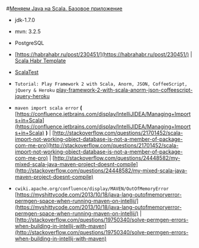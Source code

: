 
#[Меняем Java на Scala. Базовое приложение](https://habrahabr.ru/post/230451/)

* jdk-1.7.0
* mvn: 3.2.5
* PostgreSQL

* [https://habrahabr.ru/post/230451/](https://habrahabr.ru/post/230451/) | [Scala Habr Template](https://bitbucket.org/andy-inc/scala-habr-template)
* [ScalaTest](http://www.scalatest.org/install)
* `Tutorial: Play Framework 2 with Scala, Anorm, JSON, CoffeeScript, jQuery & Heroku` [play-framework-2-with-scala-anorm-json-coffeescript-jquery-heroku](https://www.jamesward.com/2012/02/21/play-framework-2-with-scala-anorm-json-coffeescript-jquery-heroku)


* `maven import scala error`  **(** [https://confluence.jetbrains.com/display/IntelliJIDEA/Managing+Imports+in+Scala](https://confluence.jetbrains.com/display/IntelliJIDEA/Managing+Imports+in+Scala) **)**
                              |  [http://stackoverflow.com/questions/21701452/scala-import-not-working-object-database-is-not-a-member-of-package-com-me-pro](http://stackoverflow.com/questions/21701452/scala-import-not-working-object-database-is-not-a-member-of-package-com-me-pro)
                              |  [http://stackoverflow.com/questions/24448582/my-mixed-scala-java-maven-project-doesnt-compile](http://stackoverflow.com/questions/24448582/my-mixed-scala-java-maven-project-doesnt-compile)
* `cwiki.apache.org/confluence/display/MAVEN/OutOfMemoryError`  [https://myshittycode.com/2013/10/18/java-lang-outofmemoryerror-permgen-space-when-running-maven-on-intellij/](https://myshittycode.com/2013/10/18/java-lang-outofmemoryerror-permgen-space-when-running-maven-on-intellij/)
                                                                |  [http://stackoverflow.com/questions/19750340/solve-permgen-errors-when-building-in-intellij-with-maven](http://stackoverflow.com/questions/19750340/solve-permgen-errors-when-building-in-intellij-with-maven)

